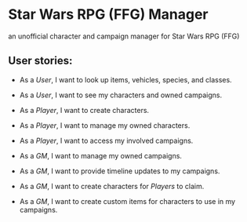 # Star Wars RPG (FFG) Manager
an unofficial character and campaign manager for Star Wars RPG (FFG)

## User stories:
- As a _User_, I want to look up items, vehicles, species, and classes.
- As a _User_, I want to see my characters and owned campaigns.

- As a _Player_, I want to create characters.
- As a _Player_, I want to manage my owned characters.
- As a _Player_, I want to access my involved campaigns.

- As a _GM_, I want to manage my owned campaigns.
- As a _GM_, I want to provide timeline updates to my campaigns.
- As a _GM_, I want to create characters for _Players_ to claim.
- As a _GM_, I want to create custom items for characters to use in my campaigns.
